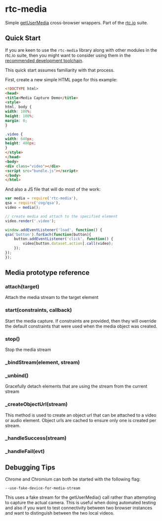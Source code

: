 # rtc-media

Simple [getUserMedia](http://dev.w3.org/2011/webrtc/editor/getusermedia.html)
cross-browser wrappers.  Part of the [rtc.io](http://rtc.io/) suite.

## Quick Start

If you are keen to use the `rtc-media` library along with other modules in 
the rtc.io suite, then you might want to consider using them in the 
[recommended development toolchain](http://docs.rtc.io/development-toolchain).

This quick start assumes familiarity with that process.

First, create a new simple HTML page for this example:

```html
<!DOCTYPE html>
<head>
<title>Media Capture Demo</title>
<style>
html, body {
width: 100%;
height: 100%;
margin: 0;
}

.video {
width: 640px;
height: 480px;
}
</style>
</head>
<body>
<div class="video"></div>
<script src="bundle.js"></script>
</body>
</html>
```

And also a JS file that will do most of the work:

```js
var media = require('rtc-media'),
qsa = require('cog/qsa'),
video = media();

// create media and attach to the specified element
video.render('.video');

window.addEventListener('load', function() {
qsa('button').forEach(function(button){ 
    button.addEventListener('click', function() {
        video[button.dataset.action].call(video);
    });
});
});
```

## Media prototype reference

### attach(target)

Attach the media stream to the target element

### start(constraints, callback)

Start the media capture.  If constraints are provided, then they will 
override the default constraints that were used when the media object was 
created.

### stop()

Stop the media stream

### _bindStream(element, stream)

### _unbind()

Gracefully detach elements that are using the stream from the current stream

### _createObjectUrl(stream)

This method is used to create an object url that can be attached to a video or 
audio element.  Object urls are cached to ensure only one is created per stream.

### _handleSuccess(stream)

### _handleFail(evt)

## Debugging Tips

Chrome and Chromium can both be started with the following flag:

```
--use-fake-device-for-media-stream
```

This uses a fake stream for the getUserMedia() call rather than attempting
to capture the actual camera.  This is useful when doing automated testing
and also if you want to test connectivity between two browser instances and
want to distinguish between the two local videos.
